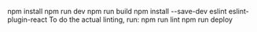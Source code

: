 
npm install
npm run dev
npm run build
npm install --save-dev eslint eslint-plugin-react
To do the actual linting, run:
npm run lint
npm run deploy
